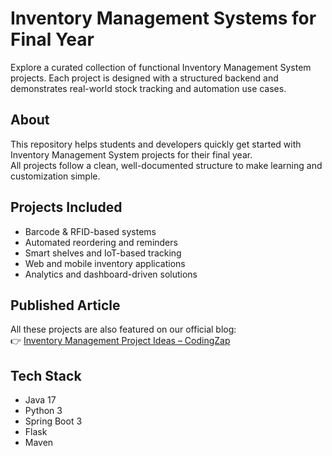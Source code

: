 # Inventory Management Systems for Final Year

Explore a curated collection of functional Inventory Management System projects. Each project is designed with a structured backend and demonstrates real-world stock tracking and automation use cases.

## About
This repository helps students and developers quickly get started with Inventory Management System projects for their final year.  
All projects follow a clean, well-documented structure to make learning and customization simple.

## Projects Included
- Barcode & RFID-based systems  
- Automated reordering and reminders  
- Smart shelves and IoT-based tracking  
- Web and mobile inventory applications  
- Analytics and dashboard-driven solutions  

## Published Article
All these projects are also featured on our official blog:  
👉 [Inventory Management Project Ideas – CodingZap](https://codingzap.com/inventory-management-project-ideas/)

## Tech Stack
- Java 17  
- Python 3  
- Spring Boot 3  
- Flask  
- Maven
